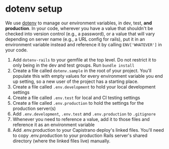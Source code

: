 # dotenv setup

We use [dotenv](https://github.com/bkeepers/dotenv) to manage our environment variables, in dev, test, **and production**. In your code, wherever you have a value that shouldn't be checked into version control (e.g., a password), or a value that will vary depending on server name (e.g., a URL config for rails), put it in an environment variable instead and reference it by calling `ENV['WHATEVER']` in your code.

1. Add `dotenv-rails` to your gemfile at the top level. Do not restrict it to only being in the dev and test groups. Run `bundle install`
2. Create a file called `dotenv.sample` in the root of your project. You'll populate this with empty values for every environment variable you end up setting, so a new user of the project has a starting place.
3. Create a file called `.env.development` to hold your local development settings
4. Create a file called `.env.test` for local and CI testing settings
5. Create a file called `.env.production` to hold the settings for the production server(s)
6. Add `.env.development`, `.env.test` and `.env.production` to `.gitignore`
7. Whenever you need to reference a value, add it to those files and reference it as an environment variable
8. Add .env.production to your Capistrano deploy's linked files. You'll need to copy .env.production to your production Rails server's shared directory (where the linked files live) manually.
